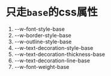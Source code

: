 # 只走`base`的css属性

1. --w-font-style-base
2. --w-border-style-base
3. --w-outline-style-base
4. --w-text-decoration-style-base
5. --w-text-decoration-thickness-base
6. --w-text-decoration-line-base
7. --w-font-weight-base
